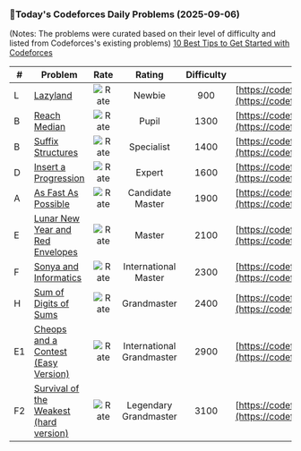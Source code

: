 ### 🌟Today's Codeforces Daily Problems (2025-09-06)
(Notes: The problems were curated based on their level of difficulty and listed from Codeforces's existing problems)
[10 Best Tips to Get Started with Codeforces](https://github.com/ika9810/Codeforces-Daily-Problems/blob/main/10%20Best%20Tips%20to%20Get%20Started%20with%20Codeforces.md)

| # | Problem | Rate| Rating | Difficulty | Contest |
|---| ----- | :--------: | :----------: | :----------: | ---------- |
|L|[Lazyland](https://codeforces.com/contest/1089/problem/L)|![Rate](https://img.shields.io/badge/Newbie-900-lightgrey)|Newbie|900|[https://codeforces.com/contest/1089](https://codeforces.com/contest/1089)|
|B|[Reach Median](https://codeforces.com/contest/1037/problem/B)|![Rate](https://img.shields.io/badge/Pupil-1300-brightgreen)|Pupil|1300|[https://codeforces.com/contest/1037](https://codeforces.com/contest/1037)|
|B|[Suffix Structures](https://codeforces.com/contest/448/problem/B)|![Rate](https://img.shields.io/badge/Specialist-1400-9cf)|Specialist|1400|[https://codeforces.com/contest/448](https://codeforces.com/contest/448)|
|D|[Insert a Progression](https://codeforces.com/contest/1671/problem/D)|![Rate](https://img.shields.io/badge/Expert-1600-blue)|Expert|1600|[https://codeforces.com/contest/1671](https://codeforces.com/contest/1671)|
|A|[As Fast As Possible](https://codeforces.com/contest/700/problem/A)|![Rate](https://img.shields.io/badge/Candidate%20Master-1900-blueviolet)|Candidate Master|1900|[https://codeforces.com/contest/700](https://codeforces.com/contest/700)|
|E|[Lunar New Year and Red Envelopes](https://codeforces.com/contest/1106/problem/E)|![Rate](https://img.shields.io/badge/Master-2100-orange)|Master|2100|[https://codeforces.com/contest/1106](https://codeforces.com/contest/1106)|
|F|[Sonya and Informatics](https://codeforces.com/contest/1151/problem/F)|![Rate](https://img.shields.io/badge/International%20Master-2300-orange)|International Master|2300|[https://codeforces.com/contest/1151](https://codeforces.com/contest/1151)|
|H|[Sum of Digits of Sums](https://codeforces.com/contest/1910/problem/H)|![Rate](https://img.shields.io/badge/Grandmaster-2400-red)|Grandmaster|2400|[https://codeforces.com/contest/1910](https://codeforces.com/contest/1910)|
|E1|[Cheops and a Contest (Easy Version)](https://codeforces.com/contest/2046/problem/E1)|![Rate](https://img.shields.io/badge/International%20Grandmaster-2900-red)|International Grandmaster|2900|[https://codeforces.com/contest/2046](https://codeforces.com/contest/2046)|
|F2|[Survival of the Weakest (hard version)](https://codeforces.com/contest/1805/problem/F2)|![Rate](https://img.shields.io/badge/Legendary%20Grandmaster-3100-red)|Legendary Grandmaster|3100|[https://codeforces.com/contest/1805](https://codeforces.com/contest/1805)|
